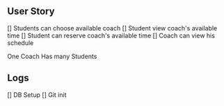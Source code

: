 ## User Story

[] Students can choose available coach
[] Student view coach's available time
[] Student can reserve coach's available time
[] Coach can view his schedule

One Coach Has many Students

## Logs
[] DB Setup
[] Git init
